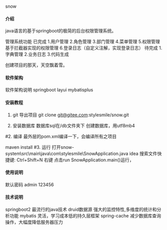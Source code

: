snow

#### 介绍
java语言的基于springboot的极简的后台权限管理系统。

管理系统功能
已完成
1.用户管理 
2.角色管理 
3.部门管理 
4.菜单管理 
5.权限管理 
基于拦截器实现的权限管理
6.登录日志（自定义注解，实现登录日志）
待完成
1.字典管理 2.业务日志 3.代码生成

创建项目的那天，天空飘着雪。
#### 软件架构
软件架构说明
springboot
layui
mybatisplus

#### 安装教程

1. git 导出项目
git clone git@gitee.com:stylesmile/snow.git

2. 安装数据库 数据库sql在/db文件夹下
创建数据库，用utf8mb4

#2. 编译
最外层的pom.xml编译一下，会编译所有之项目

maven install
#3. 运行
打开snow-system\src\main\java\com\stylesmile\SnowApplication.java
idea 搜索文件快捷键: Ctrl+Shift+N
右键 点击run SnowApplication.main()运行，
#### 使用说明


默认密码 admin 123456

#### 技术说明
springboot2 最流行的java技术
druid数据源 强大的监控特性,多维度的统计和分析功能
mybatis  灵活，学习成本低的持久层框架
spring-cache 减少数据库查询操作，大幅度降低服务器压力
